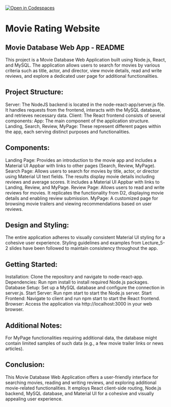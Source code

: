 [![Open in Codespaces](https://classroom.github.com/assets/launch-codespace-7f7980b617ed060a017424585567c406b6ee15c891e84e1186181d67ecf80aa0.svg)](https://classroom.github.com/open-in-codespaces?assignment_repo_id=11491824)
# Movie Rating Website

## Movie Database Web App - README

This project is a Movie Database Web Application built using Node.js, React, and MySQL. The application allows users to search for movies by various criteria such as title, actor, and director, view movie details, read and write reviews, and explore a dedicated user page for additional functionalities.

## Project Structure:

Server: The NodeJS backend is located in the node-react-app/server.js file. It handles requests from the frontend, interacts with the MySQL database, and retrieves necessary data.
Client: The React frontend consists of several components:
App: The main component of the application structure.
Landing, Search, Review, MyPage: These represent different pages within the app, each serving distinct purposes and functionalities.

## Components:

Landing Page: Provides an introduction to the movie app and includes a Material UI Appbar with links to other pages (Search, Review, MyPage).
Search Page: Allows users to search for movies by title, actor, or director using Material UI text fields. The results display movie details including reviews and average scores. It includes a Material UI Appbar with links to Landing, Review, and MyPage.
Review Page: Allows users to read and write reviews for movies. It replicates the functionality from D2, displaying movie details and enabling review submission. 
MyPage: A customized page for browsing movie trailers and viewing recommendations based on user reviews.

## Design and Styling:
The entire application adheres to visually consistent Material UI styling for a cohesive user experience. Styling guidelines and examples from Lecture_5-2 slides have been followed to maintain consistency throughout the app.

## Getting Started:
Installation: Clone the repository and navigate to node-react-app.
Dependencies: Run npm install to install required Node.js packages.
Database Setup: Set up a MySQL database and configure the connection in server.js.
Start Server: Run npm start to start the Node.js server.
Start Frontend: Navigate to client and run npm start to start the React frontend.
Browser: Access the application via http://localhost:3000 in your web browser.

## Additional Notes:
For MyPage functionalities requiring additional data, the database might contain limited samples of such data (e.g., a few movie trailer links or news articles). 

## Conclusion:
This Movie Database Web Application offers a user-friendly interface for searching movies, reading and writing reviews, and exploring additional movie-related functionalities. It employs React client-side routing, Node.js backend, MySQL database, and Material UI for a cohesive and visually appealing user experience.







